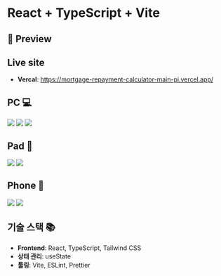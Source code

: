 # React + TypeScript + Vite

## 📸 Preview

## Live site

- **Vercal**: https://mortgage-repayment-calculator-main-pi.vercel.app/

## PC 💻

![](./src/assets/screenshot/pc/pc-lg_1.png)
![](./src/assets/screenshot/pc/pc-lg_2.png)
![](./src/assets/screenshot/pc/pc-lg_3.png)

## Pad 📱

![](./src//assets/screenshot/tablet/t-md_1.png)
![](./src//assets/screenshot/tablet/t-md_2.png)

## Phone 📱

![](./src/assets/screenshot/mobile/m-sm_1.png)
![](./src/assets/screenshot/mobile/m-sm_2.png)

## 기술 스택 📚

- **Frontend**: React, TypeScript, Tailwind CSS
- **상태 관리**: useState
- **툴링**: Vite, ESLint, Prettier

